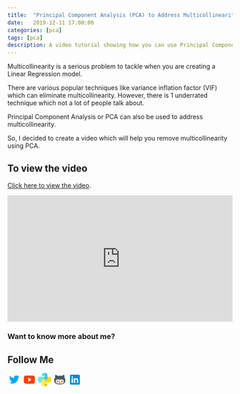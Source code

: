 ```yaml
---
title:  "Principal Component Analysis (PCA) to Address Multicollinearity"
date:   2019-12-11 17:00:00
categories: [pca]
tags: [pca]
description: A video tutorial showing how you can use Principal Component Analysis (PCA) to remove Multicollinearity from your dataset.
---
```


Multicollinearity is a serious problem to tackle when you are creating a Linear Regression model.

There are various popular techniques like variance inflation factor (VIF) which can eliminate multicollinearity. However, there is 1 underrated technique which not a lot of people talk about.

Principal Component Analysis or PCA can also be used to address multicollinearity.

So, I decided to create a video which will help you remove multicollinearity using PCA.

## To view the video

<p> <a href="https://www.youtube.com/watch?v=7A6vukBvooE">Click here to view the video</a>.</p>

<div style="position: relative; padding-bottom: 56.25%; height: 0; overflow: hidden;">
  <iframe src="https://www.youtube.com/embed/7A6vukBvooE" style="position: absolute; top: 0; left: 0; width: 100%; height: 100%; border:0;" allowfullscreen title="YouTube Video"></iframe>
</div>

### Want to know more about me?
## Follow Me
<a href="https://twitter.com/_bhaveshbhatt" target="_blank"><img class="ai-subscribed-social-icon" src="/assets/images/tw.png" width="30"></a>
<a href="https://www.youtube.com/bhaveshbhatt8791/" target="_blank"><img class="ai-subscribed-social-icon" src="/assets/images/ytb.png" width="30"></a>
<a href="https://www.youtube.com/PythonTricks/" target="_blank"><img class="ai-subscribed-social-icon" src="/assets/images/python_logo.png" width="30"></a>
<a href="https://github.com/bhattbhavesh91" target="_blank"><img class="ai-subscribed-social-icon" src="/assets/images/gthb.png" width="30"></a>
<a href="https://www.linkedin.com/in/bhattbhavesh91/" target="_blank"><img class="ai-subscribed-social-icon" src="/assets/images/lnkdn.png" width="30"></a>
